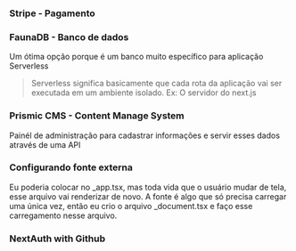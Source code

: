 ### Stripe - Pagamento

### FaunaDB - Banco de dados

Um ótima opção porque é um banco muito específico para aplicação Serverless

> Serverless significa basicamente que cada rota da aplicação vai ser executada em um ambiente isolado.
> Ex: O servidor do next.js

### Prismic CMS - Content Manage System

Painél de administração para cadastrar informações e servir esses dados através de uma API

### Configurando fonte externa

Eu poderia colocar no \_app.tsx, mas toda vida que o usuário mudar de tela, esse arquivo vai renderizar de novo.
A fonte é algo que só precisa carregar uma única vez, então eu crio o arquivo \_document.tsx e faço esse carregamento nesse arquivo.

### NextAuth with Github
